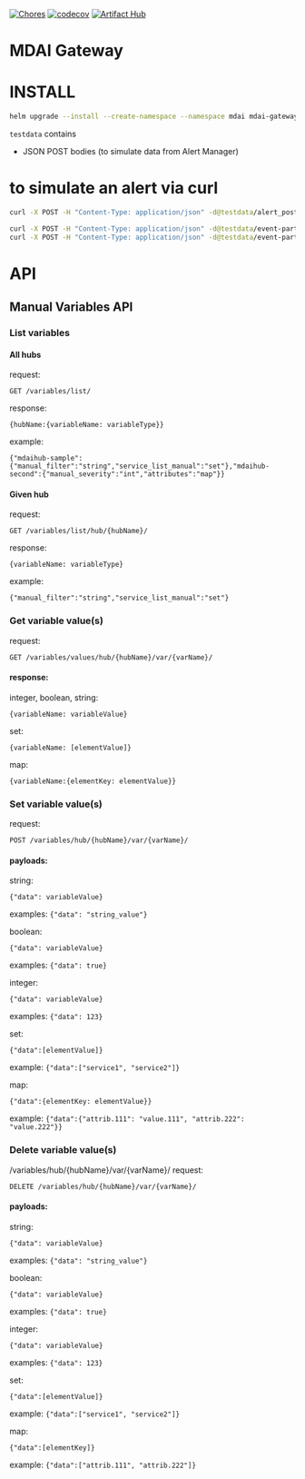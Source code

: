 [![Chores](https://github.com/DecisiveAI/mdai-gateway/actions/workflows/chores.yml/badge.svg)](https://github.com/DecisiveAI/mdai-gateway/actions/workflows/chores.yml)
[![codecov](https://codecov.io/gh/DecisiveAI/mdai-gateway/graph/badge.svg?token=UPHRBSXOON)](https://codecov.io/gh/DecisiveAI/mdai-gateway)
[![Artifact Hub](https://img.shields.io/endpoint?url=https://artifacthub.io/badge/repository/mdai-gateway)](https://artifacthub.io/packages/search?repo=mdai-gateway)

# MDAI Gateway

# INSTALL
```sh
helm upgrade --install --create-namespace --namespace mdai mdai-gateway ./deployment
```

`testdata` contains
* JSON POST bodies (to simulate data from Alert Manager)

# to simulate an alert via curl
```sh
curl -X POST -H "Content-Type: application/json" -d@testdata/alert_post_body_1.json http://localhost:8081/events
```

```sh
curl -X POST -H "Content-Type: application/json" -d@testdata/event-part1.json http://localhost:8081/events
curl -X POST -H "Content-Type: application/json" -d@testdata/event-part2.json http://localhost:8081/events

```

# API
## Manual Variables API

### List variables
#### All hubs
request:
```
GET /variables/list/
```
response:
```
{hubName:{variableName: variableType}}
```
example:
```
{"mdaihub-sample":{"manual_filter":"string","service_list_manual":"set"},"mdaihub-second":{"manual_severity":"int","attributes":"map"}}
```


#### Given hub
request:
```
GET /variables/list/hub/{hubName}/
```
response:
```
{variableName: variableType}
```
example:
```
{"manual_filter":"string","service_list_manual":"set"}
```

### Get variable value(s)
request:
```
GET /variables/values/hub/{hubName}/var/{varName}/
```
#### response:

integer, boolean, string:
```
{variableName: variableValue}
```
set:
```
{variableName: [elementValue]}
```
map:
```
{variableName:{elementKey: elementValue}}
```


### Set variable value(s)
request:
```
POST /variables/hub/{hubName}/var/{varName}/
```
#### payloads:
string:
```
{"data": variableValue}
```
examples: ```{"data": "string_value"}```


boolean:
```
{"data": variableValue}
```
examples: ```{"data": true}```


integer:
```
{"data": variableValue}
```
examples: ```{"data": 123}```


set:
```
{"data":[elementValue]}
```
example: ```{"data":["service1", "service2"]}```


map:
```
{"data":{elementKey: elementValue}}
```
example: ```{"data":{"attrib.111": "value.111", "attrib.222": "value.222"}}```



### Delete variable value(s)
/variables/hub/{hubName}/var/{varName}/
request:
```
DELETE /variables/hub/{hubName}/var/{varName}/
```
#### payloads:
string:
```
{"data": variableValue}
```
examples: ```{"data": "string_value"}```


boolean:
```
{"data": variableValue}
```
examples: ```{"data": true}```


integer:
```
{"data": variableValue}
```
examples: ```{"data": 123}```


set:
```
{"data":[elementValue]}
```
example: ```{"data":["service1", "service2"]}```


map:
```
{"data":[elementKey]}
```
example: ```{"data":["attrib.111", "attrib.222"]}```
